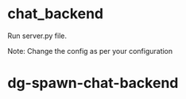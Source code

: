 # chat_backend
Run server.py file.

Note: Change the config as per your configuration
# dg-spawn-chat-backend
